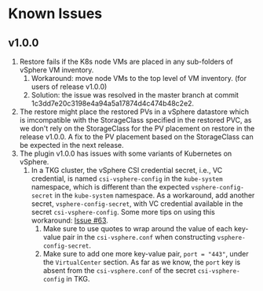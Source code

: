 # Known Issues

## v1.0.0
1. Restore fails if the K8s node VMs are placed in any sub-folders of vSphere VM inventory.
    1. Workaround: move node VMs to the top level of VM inventory. (for users of release v1.0.0)
    2. Solution: the issue was resolved in the master branch at commit 1c3dd7e20c3198e4a94a5a17874d4c474b48c2e2.
2. The restore might place the restored PVs in a vSphere datastore which is imcompatible with the StorageClass
specified in the restored PVC, as we don't rely on the StorageClass for the PV placement on restore in the release v1.0.0.
A fix to the PV placement based on the StorageClass can be expected in the next release.
3. The plugin v1.0.0 has issues with some variants of Kubernetes on vSphere.
    1. In a TKG cluster, the vSphere CSI credential secret, i.e., VC credential,
    is named  `csi-vsphere-config` in the `kube-system` namespace, which is different than the expected
    `vsphere-config-secret` in the `kube-system` namespace. As a workaround, add another secret, `vsphere-config-secret`, 
    with VC credential available in the secret `csi-vsphere-config`. Some more tips on using this workaround:
    [Issue #63](https://github.com/vmware-tanzu/velero-plugin-for-vsphere/issues/63).
        1. Make sure to use quotes to wrap around the value of each key-value pair in the `csi-vsphere.conf`
        when constructing `vsphere-config-secret`.
        2. Make sure to add one more key-value pair, `port = "443"`, under the `VirtualCenter` section.
        As far as we know, the `port` key is absent from the `csi-vsphere.conf` of the secret `csi-vsphere-config` in TKG.
